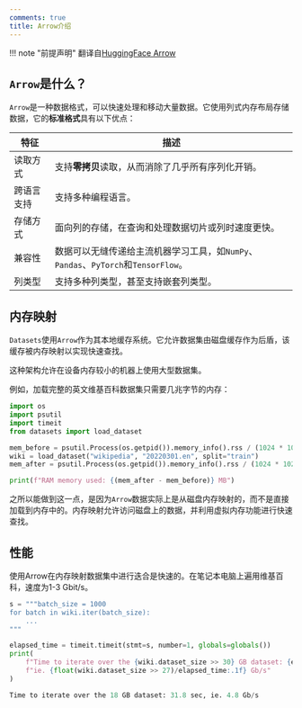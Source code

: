 ```yaml
---
comments: true
title: Arrow介绍
---
```


!!! note "前提声明"
    翻译自[HuggingFace Arrow](https://huggingface.co/docs/datasets/main/en/about_arrow)

## `Arrow`是什么？

`Arrow`是一种数据格式，可以快速处理和移动大量数据。它使用列式内存布局存储数据，它的**标准格式**具有以下优点：

| 特征       | 描述                                                                             |
| ---------- | -------------------------------------------------------------------------------- |
| 读取方式   | 支持**零拷贝**读取，从而消除了几乎所有序列化开销。                               |
| 跨语言支持 | 支持多种编程语言。                                                                 |
| 存储方式   | 面向列的存储，在查询和处理数据切片或列时速度更快。                               |
| 兼容性     | 数据可以无缝传递给主流机器学习工具，如`NumPy`、`Pandas`、`PyTorch`和`TensorFlow`。 |
| 列类型     | 支持多种列类型，甚至支持嵌套列类型。                                               |

## 内存映射

`Datasets`使用`Arrow`作为其本地缓存系统。它允许数据集由磁盘缓存作为后盾，该缓存被内存映射以实现快速查找。

这种架构允许在设备内存较小的机器上使用大型数据集。

例如，加载完整的英文维基百科数据集只需要几兆字节的内存：

```python
import os
import psutil
import timeit
from datasets import load_dataset

mem_before = psutil.Process(os.getpid()).memory_info().rss / (1024 * 1024)
wiki = load_dataset("wikipedia", "20220301.en", split="train")
mem_after = psutil.Process(os.getpid()).memory_info().rss / (1024 * 1024)

print(f"RAM memory used: {(mem_after - mem_before)} MB")
```

之所以能做到这一点，是因为`Arrow`数据实际上是从磁盘内存映射的，而不是直接加载到内存中的。内存映射允许访问磁盘上的数据，并利用虚拟内存功能进行快速查找。

## 性能

使用Arrow在内存映射数据集中进行迭合是快速的。在笔记本电脑上遍用维基百科，速度为1-3 Gbit/s。

```python
s = """batch_size = 1000
for batch in wiki.iter(batch_size):
    ...
"""

elapsed_time = timeit.timeit(stmt=s, number=1, globals=globals())
print(
    f"Time to iterate over the {wiki.dataset_size >> 30} GB dataset: {elapsed_time:.1f} sec, "
    f"ie. {float(wiki.dataset_size >> 27)/elapsed_time:.1f} Gb/s"
)
```

```python
Time to iterate over the 18 GB dataset: 31.8 sec, ie. 4.8 Gb/s
```
